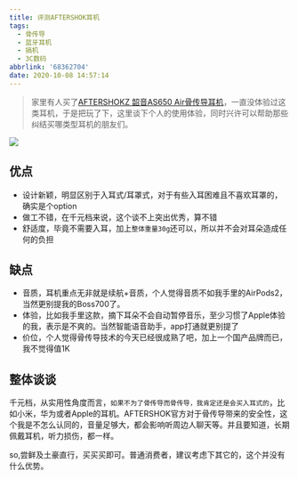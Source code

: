 ```yaml
---
title: 评测AFTERSHOK耳机
tags:
  - 骨传导
  - 蓝牙耳机
  - 搞机
  - 3C数码
abbrlink: '68362704'
date: 2020-10-08 14:57:14
---
```

> 家里有人买了[AFTERSHOKZ 韶音AS650 Air骨传导耳机](https://item.jd.com/16636418552.html?cu=true&utm_source=norefer&utm_medium=cpc&utm_campaign=t_281_20170818001&utm_term=_0_ce4e8f59e3be49989f3ca9a561d3f8fa)，一直没体验过这类耳机，于是把玩了下，这里谈下个人的使用体验，同时兴许可以帮助那些纠结买哪类型耳机的朋友们。

![](https://static.1991421.cn/2020/2020-10-08-150516.jpeg)


## 优点

- 设计新颖，明显区别于入耳式/耳罩式，对于有些入耳困难且不喜欢耳罩的，确实是个option
- 做工不错，在千元档来说，这个谈不上突出优秀，算不错
- 舒适度，毕竟不需要入耳，加上`整体重量30g`还可以，所以并不会对耳朵造成任何的负担

## 缺点
- 音质，耳机重点无非就是续航+音质，个人觉得音质不如我手里的AirPods2，当然更别提我的Boss700了。
- 体验，比如我手里这款，摘下耳朵不会自动暂停音乐，至少习惯了Apple体验的我，表示是不爽的。当然智能语音助手，app打通就更别提了
- 价位，个人觉得骨传导技术的今天已经很成熟了吧，加上一个国产品牌而已，我不觉得值1K

## 整体谈谈
千元档，从实用性角度而言，`如果不为了骨传导而骨传导，我肯定还是会买入耳式的`，比如小米，华为或者Apple的耳机。AFTERSHOK官方对于骨传导带来的安全性，这个我是不怎么认同的，音量足够大，都会影响听周边人聊天等。并且要知道，长期佩戴耳机，听力损伤，都一样。

so,尝鲜及土豪直行，买买买即可。普通消费者，建议考虑下其它的，这个并没有什么优势。
